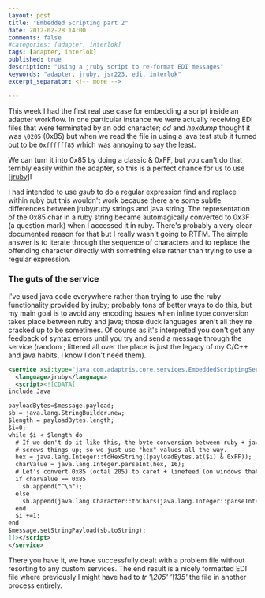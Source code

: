 ```yaml
---
layout: post
title: "Embedded Scripting part 2"
date: 2012-02-28 14:00
comments: false
#categories: [adapter, interlok]
tags: [adapter, interlok]
published: true
description: "Using a jruby script to re-format EDI messages"
keywords: "adapter, jruby, jsr223, edi, interlok"
excerpt_separator: <!-- more -->

---
```


This week I had the first real use case for embedding a script inside an adapter workflow. In one particular instance we were actually receiving EDI files that were terminated by an odd character; _od_ and _hexdump_ thought it was `\0205` (0x85) but when we read the file in using a java test stub it turned out to be `0xffffff85` which was annoying to say the least.

We can turn it into 0x85 by doing a classic & 0xFF, but you can't do that terribly easily within the adapter, so this is a perfect chance for us to use [[jruby]](http://jruby.org)!

<!-- more -->

I had intended to use _gsub_ to do a regular expression find and replace within ruby but this wouldn't work because there are some subtle differences between jruby/ruby strings and java string. The representation of the 0x85 char in a ruby string became automagically converted to 0x3F (a question mark) when I accessed it in ruby. There's probably a very clear documented reason for that but I really wasn't going to RTFM. The simple answer is to iterate through the sequence of characters and to replace the offending character directly with something else rather than trying to use a regular expression.

### The guts of the service

I've used java code everywhere rather than trying to use the ruby functionality provided by jruby; probably tons of better ways to do this, but my main goal is to avoid any encoding issues when inline type conversion takes place between ruby and java; those duck languages aren't all they're cracked up to be sometimes. Of course as it's interpreted you don't get any feedback of syntax errors until you try and send a message through the service (random ; littered all over the place is just the legacy of my C/C++ and java habits, I know I don't need them).

```xml
<service xsi:type="java:com.adaptris.core.services.EmbeddedScriptingService">
  <language>jruby</language>
  <script><![CDATA[
include Java

payloadBytes=$message.payload;
sb = java.lang.StringBuilder.new;
$length = payloadBytes.length;
$i=0;
while $i < $length do
  # If we don't do it like this, the byte conversion between ruby + java sometimes
  # screws things up; so we just use "hex" values all the way.
  hex = java.lang.Integer::toHexString((payloadBytes.at($i) & 0xFF));
  charValue = java.lang.Integer.parseInt(hex, 16);
  # Let's convert 0x85 (octal 205) to caret + linefeed (on windows that becomes crlf)
  if charValue == 0x85
    sb.append("^\n");
  else
    sb.append(java.lang.Character::toChars(java.lang.Integer::parseInt(hex, 16)));
  end
  $i +=1;
end
$message.setStringPayload(sb.toString);
]]></script>
</service>
```

There you have it, we have successfully dealt with a problem file without resorting to any custom services. The end result is a nicely formatted EDI file where previously I might have had to _tr '\205' '\135'_ the file in another process entirely.

